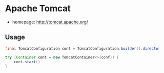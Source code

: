 # Apache Tomcat

- homepage: http://tomcat.apache.org/

## Usage
```java
final TomcatConfiguration conf = TomcatConfiguration.builder().directory($TOMCAT_HOME).xmx("512m").build();

try (Container cont = new TomcatContainer<>(conf)) {
	cont.start()
}
```